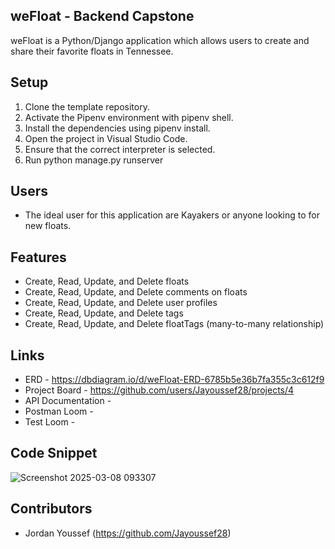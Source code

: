 ## weFloat - Backend Capstone
weFloat is a Python/Django application which allows users to create and share their favorite floats in Tennessee. 



## Setup

1. Clone the template repository.
2. Activate the Pipenv environment with pipenv shell.
4. Install the dependencies using pipenv install.
6. Open the project in Visual Studio Code.
7. Ensure that the correct interpreter is selected.
8. Run python manage.py runserver


## Users
- The ideal user for this application are Kayakers or anyone looking to for new floats. 

## Features
- Create, Read, Update, and Delete floats
- Create, Read, Update, and Delete comments on floats
- Create, Read, Update, and Delete user profiles
- Create, Read, Update, and Delete tags 
- Create, Read, Update, and Delete floatTags (many-to-many relationship)
  
## Links
- ERD - https://dbdiagram.io/d/weFloat-ERD-6785b5e36b7fa355c3c612f9
- Project Board - https://github.com/users/Jayoussef28/projects/4
- API Documentation -
- Postman Loom - 
- Test Loom - 

## Code Snippet

![Screenshot 2025-03-08 093307](https://github.com/user-attachments/assets/7735d94a-28a2-4121-a8a7-5d56b8d2ffcc)






## Contributors
- Jordan Youssef (https://github.com/Jayoussef28)
